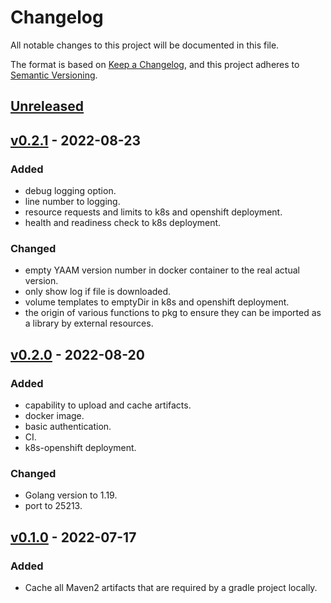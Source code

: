 # Changelog

All notable changes to this project will be documented in this file.

The format is based on [Keep a Changelog](https://keepachangelog.com/en/1.0.0/),
and this project adheres to [Semantic Versioning](https://semver.org/spec/v2.0.0.html).

## [Unreleased]

## [v0.2.1] - 2022-08-23

### Added

- debug logging option.
- line number to logging.
- resource requests and limits to k8s and openshift deployment.
- health and readiness check to k8s deployment.

### Changed

- empty YAAM version number in docker container to the real actual version.
- only show log if file is downloaded.
- volume templates to emptyDir in k8s and openshift deployment.
- the origin of various functions to pkg to ensure they can be imported as a
  library by external resources.

## [v0.2.0] - 2022-08-20

### Added

- capability to upload and cache artifacts.
- docker image.
- basic authentication.
- CI.
- k8s-openshift deployment.

### Changed

- Golang version to 1.19.
- port to 25213.

## [v0.1.0] - 2022-07-17

### Added

- Cache all Maven2 artifacts that are required by a gradle project locally.

[Unreleased]: https://github.com/030/yaam/compare/v0.2.1...HEAD
[v0.2.1]: https://github.com/030/yaam/compare/v0.2.0...v0.2.1
[v0.2.0]: https://github.com/030/yaam/compare/v0.1.0...v0.2.0
[v0.1.0]: https://github.com/030/yaam/releases/tag/v0.1.0
